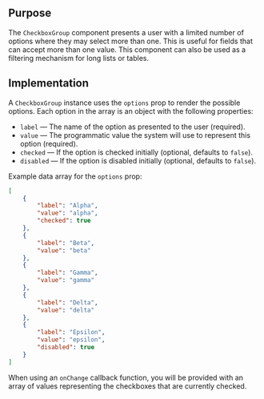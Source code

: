 ## Purpose

The `CheckboxGroup` component presents a user with a limited number of options where they may select more than one. This is useful for fields that can accept more than one value. This component can also be used as a filtering mechanism for long lists or tables.

## Implementation

A `CheckboxGroup` instance uses the `options` prop to render the possible options. Each option in the array is an object with the following properties:

- `label` — The name of the option as presented to the user (required).
- `value` — The programmatic value the system will use to represent this option (required).
- `checked` — If the option is checked initially (optional, defaults to `false`).
- `disabled` — If the option is disabled initially (optional, defaults to `false`).

Example data array for the `options` prop:

```json
[
	{
		"label": "Alpha",
		"value": "alpha",
		"checked": true
	},
	{
		"label": "Beta",
		"value": "beta"
	},
	{
		"label": "Gamma",
		"value": "gamma"
	},
	{
		"label": "Delta",
		"value": "delta"
	},
	{
		"label": "Epsilon",
		"value": "epsilon",
		"disabled": true
	}
]
```

When using an `onChange` callback function, you will be provided with an array of values representing the checkboxes that are currently checked.
